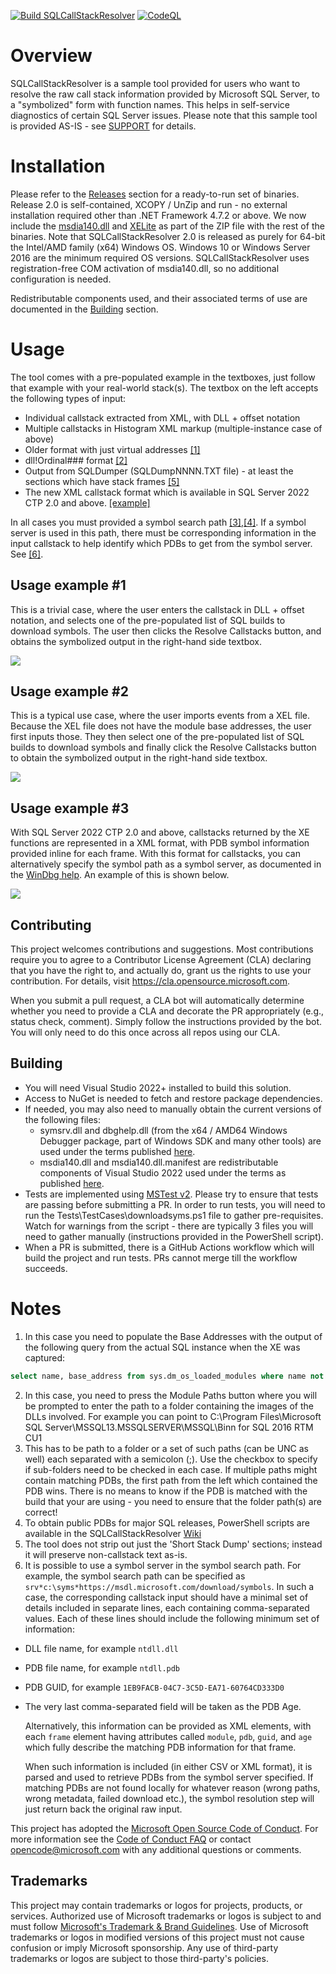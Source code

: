 [![Build SQLCallStackResolver](https://github.com/microsoft/SQLCallStackResolver/actions/workflows/build.yml/badge.svg)](https://github.com/microsoft/SQLCallStackResolver/actions/workflows/build.yml)
[![CodeQL](https://github.com/microsoft/SQLCallStackResolver/actions/workflows/codeql-analyze.yml/badge.svg)](https://github.com/microsoft/SQLCallStackResolver/actions/workflows/codeql-analyze.yml)
# Overview
SQLCallStackResolver is a sample tool provided for users who want to resolve the raw call stack information provided by Microsoft SQL Server, to a "symbolized" form with function names. This helps in self-service diagnostics of certain SQL Server issues. Please note that this sample tool is provided AS-IS - see [SUPPORT](SUPPORT.md) for details.

# Installation
Please refer to the [Releases](../../releases) section for a ready-to-run set of binaries. Release 2.0 is self-contained, XCOPY / UnZip and run - no external installation required other than .NET Framework 4.7.2 or above. We now include the [msdia140.dll](https://blogs.msdn.microsoft.com/calvin_hsia/2016/07/30/whats-in-a-pdb-file-use-the-debug-interface-access-sdk/) and [XELite](https://www.nuget.org/packages/Microsoft.SqlServer.XEvent.XELite/) as part of the ZIP file with the rest of the binaries. Note that SQLCallStackResolver 2.0 is released as purely for 64-bit the Intel/AMD family (x64) Windows OS. Windows 10 or Windows Server 2016 are the minimum required OS versions. SQLCallStackResolver uses registration-free COM activation of msdia140.dll, so no additional configuration is needed.

Redistributable components used, and their associated terms of use are documented in the [Building](#building) section.

# Usage
The tool comes with a pre-populated example in the textboxes, just follow that example with your real-world stack(s). The textbox on the left accepts the following types of input:

* Individual callstack extracted from XML, with DLL + offset notation
* Multiple callstacks in Histogram XML markup (multiple-instance case of above)
* Older format with just virtual addresses [[1]](#footnote1)
* dll!Ordinal### format [[2]](#footnote2)
* Output from SQLDumper (SQLDumpNNNN.TXT file) - at least the sections which have stack frames [[5]](#footnote5)
* The new XML callstack format which is available in SQL Server 2022 CTP 2.0 and above. [[example]](#usage-example-3)

In all cases you must provided a symbol search path [[3]](#footnote3),[[4]](#footnote4). If a symbol server is used in this path, there must be corresponding information in the input callstack to help identify which PDBs to get from the symbol server. See [[6]](#footnote6).

## Usage example #1
This is a trivial case, where the user enters the callstack in DLL + offset notation, and selects one of the pre-populated list of SQL builds to download symbols. The user then clicks the Resolve Callstacks button, and obtains the symbolized output in the right-hand side textbox.

![](images/1_ModOffset_Text.gif)

## Usage example #2
This is a typical use case, where the user imports events from a XEL file. Because the XEL file does not have the module base addresses, the user first inputs those. They then select one of the pre-populated list of SQL builds to download symbols and finally click the Resolve Callstacks button to obtain the symbolized output in the right-hand side textbox.

![](images/2_XEL_Address.gif)

## Usage example #3
With SQL Server 2022 CTP 2.0 and above, callstacks returned by the XE functions are represented in a XML format, with PDB symbol information provided inline for each frame. With this format for callstacks, you can alternatively specify the symbol path as a symbol server, as documented in the [WinDbg help](https://docs.microsoft.com/en-us/windows-hardware/drivers/debugger/symbol-path#using-a-symbol-server). An example of this is shown below.

![](images/3_SQL2022_format.gif)

## Contributing

This project welcomes contributions and suggestions.  Most contributions require you to agree to a Contributor License Agreement (CLA) declaring that you have the right to, and actually do, grant us the rights to use your contribution. For details, visit https://cla.opensource.microsoft.com.

When you submit a pull request, a CLA bot will automatically determine whether you need to provide a CLA and decorate the PR appropriately (e.g., status check, comment). Simply follow the instructions provided by the bot. You will only need to do this once across all repos using our CLA.

## Building
* You will need Visual Studio 2022+ installed to build this solution.
* Access to NuGet is needed to fetch and restore package dependencies.
* If needed, you may also need to manually obtain the current versions of the following files:
    * symsrv.dll and dbghelp.dll (from the x64 / AMD64 Windows Debugger package, part of Windows SDK and many other tools) are used under the terms published [here](https://docs.microsoft.com/en-us/legal/windows-sdk/redist#debugging-tools-for-windows).
    * msdia140.dll and msdia140.dll.manifest are redistributable components of Visual Studio 2022 used under the terms as published [here](https://docs.microsoft.com/en-us/visualstudio/releases/2022/redistribution).
* Tests are implemented using [MSTest v2](https://docs.microsoft.com/en-us/visualstudio/test/mstest-update-to-mstestv2?view=vs-2022#why-upgrade-to-mstestv2). Please try to ensure that tests are passing before submitting a PR. In order to run tests, you will need to run the Tests\TestCases\downloadsyms.ps1 file to gather pre-requisites. Watch for warnings from the script - there are typically 3 files you will need to gather manually (instructions provided in the PowerShell script).
* When a PR is submitted, there is a GitHub Actions workflow which will build the project and run tests. PRs cannot merge till the workflow succeeds.

# Notes
1. <a name="footnote1"></a>In this case you need to populate the Base Addresses with the output of the following query from the actual SQL instance when the XE was captured:
``` sql
select name, base_address from sys.dm_os_loaded_modules where name not like '%.rll'
```
2. <a name="footnote2"></a>In this case, you need to press the Module Paths button where you will be prompted to enter the path to a folder containing the images of the DLLs involved. For example you can point to C:\Program Files\Microsoft SQL Server\MSSQL13.MSSQLSERVER\MSSQL\Binn for SQL 2016 RTM CU1
3. <a name="footnote3"></a>This has to be path to a folder or a set of such paths (can be UNC as well) each separated with a semicolon (;). Use the checkbox to specify if sub-folders need to be checked in each case. If multiple paths might contain matching PDBs, the first path from the left which contained the PDB wins. There is no means to know if the PDB is matched with the build that your are using - you need to ensure that the folder path(s) are correct!
4. <a name="footnote4"></a>To obtain public PDBs for major SQL releases, PowerShell scripts are available in the SQLCallStackResolver [Wiki](https://github.com/arvindshmicrosoft/SQLCallStackResolver/wiki/Obtaining-symbol-files-(.PDB)-for-SQL-Server-Releases)
5. <a name="footnote5"></a>The tool does not strip out just the 'Short Stack Dump' sections; instead it will preserve non-callstack text as-is.
6. <a name="footnote6"></a>It is possible to use a symbol server in the symbol search path. For example, the symbol search path can be specified as `srv*c:\syms*https://msdl.microsoft.com/download/symbols`. In such a case, the corresponding callstack input should have a minimal set of details included in separate lines, each containing comma-separated values. Each of these lines should include the following minimum set of information:
* DLL file name, for example `ntdll.dll`
* PDB file name, for example `ntdll.pdb`
* PDB GUID, for example `1EB9FACB-04C7-3C5D-EA71-60764CD333D0`
* The very last comma-separated field will be taken as the PDB Age.

    Alternatively, this information can be provided as XML <frame> elements, with each `frame` element having attributes called `module`, `pdb`, `guid`, and `age` which fully describe the matching PDB information for that frame.

    When such information is included (in either CSV or XML format), it is parsed and used to retrieve PDBs from the symbol server specified. If matching PDBs are not found locally for whatever reason (wrong paths, wrong metadata, failed download etc.), the symbol resolution step will just return back the original raw input.

This project has adopted the [Microsoft Open Source Code of Conduct](https://opensource.microsoft.com/codeofconduct/).
For more information see the [Code of Conduct FAQ](https://opensource.microsoft.com/codeofconduct/faq/) or
contact [opencode@microsoft.com](mailto:opencode@microsoft.com) with any additional questions or comments.

## Trademarks

This project may contain trademarks or logos for projects, products, or services. Authorized use of Microsoft trademarks or logos is subject to and must follow [Microsoft's Trademark & Brand Guidelines](https://www.microsoft.com/en-us/legal/intellectualproperty/trademarks/usage/general). Use of Microsoft trademarks or logos in modified versions of this project must not cause confusion or imply Microsoft sponsorship. Any use of third-party trademarks or logos are subject to those third-party's policies.
